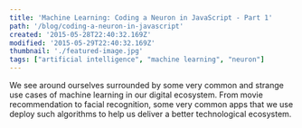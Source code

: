 ```yaml
---
title: 'Machine Learning: Coding a Neuron in JavaScript - Part 1'
path: '/blog/coding-a-neuron-in-javascript'
created: '2015-05-28T22:40:32.169Z'
modified: '2015-05-29T22:40:32.169Z'
thumbnail: './featured-image.jpg'
tags: ["artificial intelligence", "machine learning", "neuron"]
---
```


We see around ourselves surrounded by some very common and strange use cases 
of machine learning in our digital ecosystem. From movie recommendation to facial recognition, 
some very common apps that we use deploy such algorithms to help us deliver 
a better technological ecosystem. 